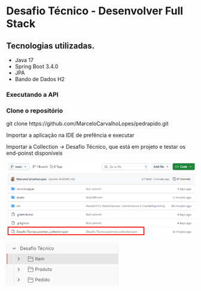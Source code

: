 # Desafio Técnico - Desenvolver Full Stack
## Tecnologias utilizadas.

* Java 17
* Spring Boot 3.4.0
* JPA
* Bando de Dados H2

### Executando a API

### Clone o repositório
<p>git clone https://github.com/MarceloCarvalhoLopes/pedrapido.git</p>

<p>Importar a aplicação na IDE de prefência e executar</p>
<p>Importar a Collection -> Desafio Técnico, que está em projeto e testar os end-poinst disponíveis</p>
<p>
  <img src="assets/imagem_2024-12-03_235743234.png">    
</p>
<p>
  <img src="assets/allendpoints.png">    
</p>

